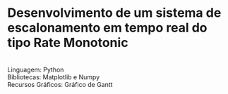 # Desenvolvimento de um sistema de escalonamento em tempo real do tipo Rate Monotonic
<br>
Linguagem: Python
<br>
Bibliotecas: Matplotlib e Numpy
<br>
Recursos Gráficos: Gráfico de Gantt
